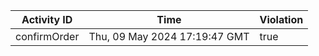 | Activity ID | Time | Violation |
| --- | --- | --- |
| confirmOrder | Thu, 09 May 2024 17:19:47 GMT | true |